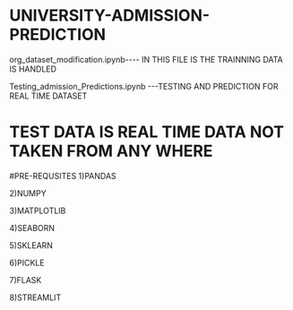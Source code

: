 # UNIVERSITY-ADMISSION-PREDICTION
org_dataset_modification.ipynb---- IN THIS FILE IS THE TRAINNING DATA IS HANDLED

Testing_admission_Predictions.ipynb   ---TESTING AND PREDICTION FOR REAL TIME DATASET 

# TEST DATA IS REAL TIME DATA NOT TAKEN FROM ANY WHERE
#PRE-REQUSITES
1)PANDAS

2)NUMPY

3)MATPLOTLIB

4)SEABORN

5)SKLEARN

6)PICKLE

7)FLASK

8)STREAMLIT
